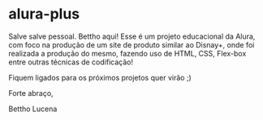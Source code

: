 # alura-plus

Salve salve pessoal. Bettho aqui! Esse é um projeto educacional da Alura, com foco na produção de um site de produto similar ao Disnay+,
onde foi realizada a produção do mesmo, fazendo uso de HTML, CSS, Flex-box entre outras técnicas de codificação!

Fiquem ligados para os próximos projetos quer virão ;)

Forte abraço,

Bettho Lucena

